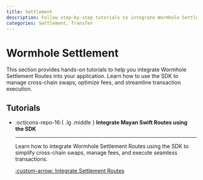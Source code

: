 ```yaml
---
title: Settlement
description: Follow step-by-step tutorials to integrate Wormhole Settlement Routes using the SDK for seamless cross-chain swaps and efficient asset transfers.
categories: Settlement, Transfer
---
```


# Wormhole Settlement

This section provides hands-on tutorials to help you integrate Wormhole Settlement Routes into your application. Learn how to use the SDK to manage cross-chain swaps, optimize fees, and streamline transaction execution.

## Tutorials

<div class="grid cards" markdown>

-   :octicons-repo-16:{ .lg .middle } **Integrate Mayan Swift Routes using the SDK**

    ---

    Learn how to integrate Wormhole Settlement Routes using the SDK to simplify cross-chain swaps, manage fees, and execute seamless transactions.

    [:custom-arrow: Integrate Settlement Routes](/docs/tutorials/settlement/settlement-routes/)

</div>